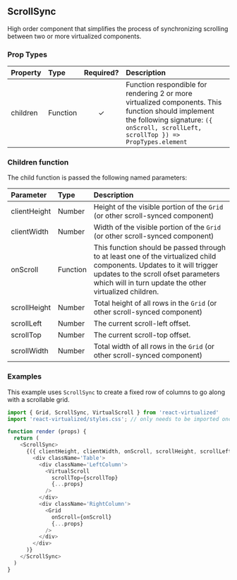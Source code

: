 ScrollSync
---------------

High order component that simplifies the process of synchronizing scrolling between two or more virtualized components.

### Prop Types
| Property | Type | Required? | Description |
|:---|:---|:---:|:---|
| children | Function | ✓ | Function respondible for rendering 2 or more virtualized components. This function should implement the following signature: `({ onScroll, scrollLeft, scrollTop }) => PropTypes.element` |

### Children function

The child function is passed the following named parameters:

| Parameter | Type | Description |
|:---|:---|:---|
| clientHeight | Number | Height of the visible portion of the `Grid` (or other scroll-synced component) |
| clientWidth | Number | Width of the visible portion of the `Grid` (or other scroll-synced component) |
| onScroll | Function | This function should be passed through to at least one of the virtualized child components. Updates to it will trigger updates to the scroll ofset parameters which will in turn update the other virtualized children. |
| scrollHeight | Number | Total height of all rows in the `Grid` (or other scroll-synced component) |
| scrollLeft | Number | The current scroll-left offset. |
| scrollTop | Number | The current scroll-top offset. |
| scrollWidth | Number | Total width of all rows in the `Grid` (or other scroll-synced component) |

### Examples

This example uses `ScrollSync` to create a fixed row of columns to go along with a scrollable grid.

```js
import { Grid, ScrollSync, VirtualScroll } from 'react-virtualized'
import 'react-virtualized/styles.css'; // only needs to be imported once

function render (props) {
  return (
    <ScrollSync>
      {({ clientHeight, clientWidth, onScroll, scrollHeight, scrollLeft, scrollTop, scrollWidth }) => (
        <div className='Table'>
          <div className='LeftColumn'>
            <VirtualScroll
              scrollTop={scrollTop}
              {...props}
            />
          </div>
          <div className='RightColumn'>
            <Grid
              onScroll={onScroll}
              {...props}
            />
          </div>
        </div>
      )}
    </ScrollSync>
  )
}
```
